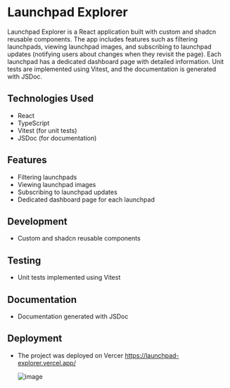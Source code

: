 # Launchpad Explorer

Launchpad Explorer is a React application built with custom and shadcn reusable components. The app includes features such as filtering launchpads, viewing launchpad images, and subscribing to launchpad updates 
(notifying users about changes when they revisit the page). Each launchpad has a dedicated dashboard page with detailed information. Unit tests are implemented using Vitest, and the documentation is generated with JSDoc.

## Technologies Used
- React
- TypeScript
- Vitest (for unit tests)
- JSDoc (for documentation)

## Features
- Filtering launchpads
- Viewing launchpad images
- Subscribing to launchpad updates
- Dedicated dashboard page for each launchpad

## Development
- Custom and shadcn reusable components

## Testing
- Unit tests implemented using Vitest

## Documentation
- Documentation generated with JSDoc

## Deployment 
- The project was deployed on Vercer
   https://launchpad-explorer.vercel.app/

  ![image](https://github.com/user-attachments/assets/c50355a9-e179-4701-92be-3aed46c1aa26)
  
